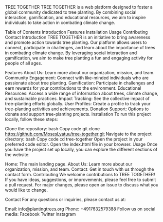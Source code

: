 TREE TOGETHER
TREE TOGETHER is a web platform designed to foster a global community dedicated to tree planting. By combining social interaction, gamification, and educational resources, we aim to inspire individuals to take action in combating climate change.

Table of Contents
Introduction
Features
Installation
Usage
Contributing
Contact
Introduction
TREE TOGETHER is an initiative to bring awareness and promote action towards tree planting. Our platform allows users to connect, participate in challenges, and learn about the importance of trees in combating climate change. By leveraging social interaction and gamification, we aim to make tree planting a fun and engaging activity for people of all ages.

Features
About Us: Learn more about our organization, mission, and team.
Community Engagement: Connect with like-minded individuals who are passionate about tree planting.
Gamification: Participate in challenges and earn rewards for your contributions to the environment.
Educational Resources: Access a wide range of information about trees, climate change, and sustainable practices.
Impact Tracking: See the collective impact of tree-planting efforts globally.
User Profiles: Create a profile to track your tree-planting activities and achievements.
Donation Support: Options to donate and support tree-planting projects.
Installation
To run this project locally, follow these steps:

Clone the repository:
bash
Copy code
git clone https://github.com/MosesLyatuu/tree-together.git
Navigate to the project directory:
bash
Copy code
cd tree-together
Open the project in your preferred code editor.
Open the index.html file in your browser.
Usage
Once you have the project set up locally, you can explore the different sections of the website:

Home: The main landing page.
About Us: Learn more about our organization, mission, and team.
Contact: Get in touch with us through the contact form.
Contributing
We welcome contributions to TREE TOGETHER! If you have ideas, suggestions, or improvements, please feel free to submit a pull request. For major changes, please open an issue to discuss what you would like to change.

Contact
For any questions or inquiries, please contact us at:

Email: info@plantingtrees.org
Phone: +4917632579388
Follow us on social media:
Facebook
Twitter
Instagram
